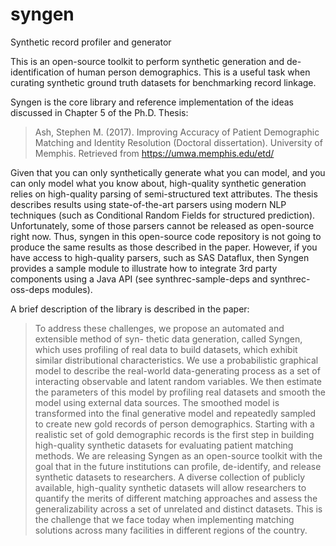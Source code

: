 # syngen
Synthetic record profiler and generator

This is an open-source toolkit to perform synthetic generation and 
 de-identification of human person demographics. This is a useful task when curating synthetic
 ground truth datasets for benchmarking record linkage. 

Syngen is the core library and reference implementation of the ideas discussed in Chapter 5 of the 
Ph.D. Thesis:
> Ash, Stephen M. (2017). Improving Accuracy of Patient Demographic Matching and Identity Resolution 
> (Doctoral dissertation). University of Memphis. Retrieved from https://umwa.memphis.edu/etd/

Given that you can only synthetically generate what you can model, and you can only model what
you know about, high-quality synthetic generation relies on high-quality parsing of semi-structured
text attributes. The thesis describes results using state-of-the-art parsers using modern NLP 
techniques (such as Conditional Random Fields for structured prediction). Unfortunately, 
some of those parsers cannot be released as open-source right now. Thus, syngen in this 
open-source code repository is not going to produce the same results as those described in the 
paper. However, if you have access to high-quality parsers, such as SAS Dataflux, then Syngen 
provides a sample module to illustrate how to integrate 3rd party components using a Java API
(see synthrec-sample-deps and synthrec-oss-deps modules).

A brief description of the library is described in the paper:

> To address these challenges, we propose an automated and extensible method of syn-
thetic data generation, called Syngen, which uses profiling of real data to build datasets,
which exhibit similar distributional characteristics. We use a probabilistic graphical model
to describe the real-world data-generating process as a set of interacting observable and
latent random variables. We then estimate the parameters of this model by profiling real 
datasets and smooth the model using external data sources. The smoothed model is 
transformed into the final generative model and repeatedly sampled to create new gold records
of person demographics. Starting with a realistic set of gold demographic records is the first
step in building high-quality synthetic datasets for evaluating patient matching methods.
We are releasing Syngen as an open-source toolkit with the goal that in the future 
institutions can profile, de-identify, and release synthetic datasets to researchers. A diverse
collection of publicly available, high-quality synthetic datasets will allow researchers to
quantify the merits of different matching approaches and assess the generalizability across
a set of unrelated and distinct datasets. This is the challenge that we face today when
implementing matching solutions across many facilities in different regions of the country.

